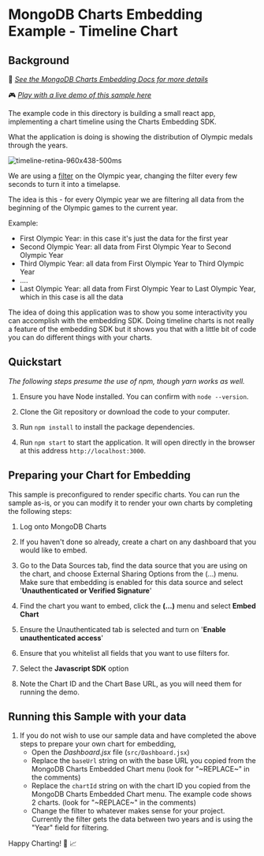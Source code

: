 # MongoDB Charts Embedding Example - Timeline Chart

## Background

📄 _[See the MongoDB Charts Embedding Docs for more details](https://docs.mongodb.com/charts/saas/embedding-charts/)_

🎮 _[Play with a live demo of this sample here](https://codesandbox.io/s/github/mongodb-js/charts-embed-sdk/tree/master/examples/charts/timeline-charts-example)_

The example code in this directory is building a small react app, implementing a chart timeline using the Charts Embedding SDK.

What the application is doing is showing the distribution of Olympic medals through the years.

![timeline-retina-960x438-500ms](https://user-images.githubusercontent.com/51065986/89610627-5df5d800-d8be-11ea-954b-6d92086d9f58.gif)

We are using a [filter](https://docs.mongodb.com/charts/saas/filter-embedded-charts/#filter-data-on-charts-embedded-with-the-sdk) on the Olympic year, changing the filter every few seconds to turn it into a timelapse.

The idea is this - for every Olympic year we are filtering all data from the beginning of the Olympic games to the current year.

Example:

- First Olympic Year: in this case it's just the data for the first year
- Second Olympic Year: all data from First Olympic Year to Second Olympic Year
- Third Olympic Year: all data from First Olympic Year to Third Olympic Year
- ....
- Last Olympic Year: all data from First Olympic Year to Last Olympic Year, which in this case is all the data

The idea of doing this application was to show you some interactivity you can accomplish with the embedding SDK.
Doing timeline charts is not really a feature of the embedding SDK but it shows you that with a little bit of code you can do different things with your charts.

## Quickstart

_The following steps presume the use of npm, though yarn works as well._

1. Ensure you have Node installed. You can confirm with `node --version`.

2. Clone the Git repository or download the code to your computer.

3. Run `npm install` to install the package dependencies.

4. Run `npm start` to start the application. It will open directly in the browser at this address `http://localhost:3000`.

## Preparing your Chart for Embedding

This sample is preconfigured to render specific charts. You can run the sample as-is, or you can modify it to render your own charts by completing the following steps:

1. Log onto MongoDB Charts

2. If you haven't done so already, create a chart on any dashboard that you would like to embed.

3. Go to the Data Sources tab, find the data source that you are using on the chart, and choose External Sharing Options from the (...) menu. Make sure that embedding is enabled for this data source and select '**Unauthenticated or Verified Signature**'

4. Find the chart you want to embed, click the **(...)** menu and select **Embed Chart**

5. Ensure the Unauthenticated tab is selected and turn on '**Enable unauthenticated access**'

6. Ensure that you whitelist all fields that you want to use filters for.

7. Select the **Javascript SDK** option

8. Note the Chart ID and the Chart Base URL, as you will need them for running the demo.

## Running this Sample with your data

1. If you do not wish to use our sample data and have completed the above steps to prepare your own chart for embedding,
   - Open the _Dashboard.jsx_ file (`src/Dashboard.jsx`)
   - Replace the `baseUrl` string on with the base URL you copied from the MongoDB Charts Embedded Chart menu (look for "\~REPLACE\~" in the comments)
   - Replace the `chartId` string on with the chart ID you copied from the MongoDB Charts Embedded Chart menu. The example code shows 2 charts. (look for "\~REPLACE\~" in the comments)
   - Change the filter to whatever makes sense for your project. Currently the filter gets the data between two years and is using the "Year" field for filtering.

Happy Charting! 🚀 📈
